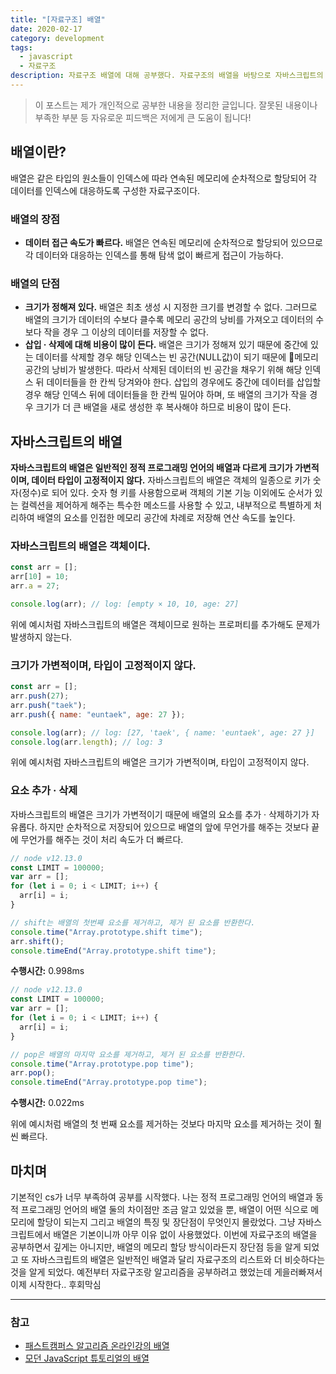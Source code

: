 ```yaml
---
title: "[자료구조] 배열"
date: 2020-02-17
category: development
tags:
  - javascript
  - 자료구조
description: 자료구조 배열에 대해 공부했다. 자료구조의 배열을 바탕으로 자바스크립트의 배열은 어떠한 특징이 있는지에 대해 공부 및 정리한 내용을 공유해본다.
---
```


> 이 포스트는 제가 개인적으로 공부한 내용을 정리한 글입니다. 잘못된 내용이나 부족한 부분 등 자유로운 피드백은 저에게 큰 도움이 됩니다!

## 배열이란?

배열은 같은 타입의 원소들이 인덱스에 따라 연속된 메모리에 순차적으로 할당되어 각 데이터를 인덱스에 대응하도록 구성한 자료구조이다.

### 배열의 장점

- **데이터 접근 속도가 빠르다.** 배열은 연속된 메모리에 순차적으로 할당되어 있으므로 각 데이터와 대응하는 인덱스를 통해 탐색 없이 빠르게 접근이 가능하다.

### 배열의 단점

- **크기가 정해져 있다.** 배열은 최초 생성 시 지정한 크기를 변경할 수 없다. 그러므로 배열의 크기가 데이터의 수보다 클수록 메모리 공간의 낭비를 가져오고 데이터의 수보다 작을 경우 그 이상의 데이터를 저장할 수 없다.
- **삽입 &#183; 삭제에 대해 비용이 많이 든다.** 배열은 크기가 정해져 있기 때문에 중간에 있는 데이터를 삭제할 경우 해당 인덱스는 빈 공간(NULL값)이 되기 때문에 메모리 공간의 낭비가 발생한다. 따라서 삭제된 데이터의 빈 공간을 채우기 위해 해당 인덱스 뒤 데이터들을 한 칸씩 당겨와야 한다. 삽입의 경우에도 중간에 데이터를 삽입할 경우 해당 인덱스 뒤에 데이터들을 한 칸씩 밀어야 하며, 또 배열의 크기가 작을 경우 크기가 더 큰 배열을 새로 생성한 후 복사해야 하므로 비용이 많이 든다.

## 자바스크립트의 배열

**자바스크립트의 배열은 일반적인 정적 프로그래밍 언어의 배열과 다르게 크기가 가변적이며, 데이터 타입이 고정적이지 않다.** 자바스크립트의 배열은 객체의 일종으로 키가 숫자(정수)로 되어 있다. 숫자 형 키를 사용함으로써 객체의 기본 기능 이외에도 순서가 있는 컬렉션을 제어하게 해주는 특수한 메소드를 사용할 수 있고, 내부적으로 특별하게 처리하여 배열의 요소를 인접한 메모리 공간에 차례로 저장해 연산 속도를 높인다.

### 자바스크립트의 배열은 객체이다.

```js
const arr = [];
arr[10] = 10;
arr.a = 27;

console.log(arr); // log: [empty × 10, 10, age: 27]
```

위에 예시처럼 자바스크립트의 배열은 객체이므로 원하는 프로퍼티를 추가해도 문제가 발생하지 않는다.

### 크기가 가변적이며, 타입이 고정적이지 않다.

```js
const arr = [];
arr.push(27);
arr.push("taek");
arr.push({ name: "euntaek", age: 27 });

console.log(arr); // log: [27, 'taek', { name: 'euntaek', age: 27 }]
console.log(arr.length); // log: 3
```

위에 예시처럼 자바스크립트의 배열은 크기가 가변적이며, 타입이 고정적이지 않다.

### 요소 추가 &#183; 삭제

자바스크립트의 배열은 크기가 가변적이기 때문에 배열의 요소를 추가 &#183; 삭제하기가 자유롭다. 하지만 순차적으로 저장되어 있으므로 배열의 앞에 무언가를 해주는 것보다 끝에 무언가를 해주는 것이 처리 속도가 더 빠르다.

```js
// node v12.13.0
const LIMIT = 100000;
var arr = [];
for (let i = 0; i < LIMIT; i++) {
  arr[i] = i;
}

// shift는 배열의 첫번째 요소를 제거하고, 제거 된 요소를 반환한다.
console.time("Array.prototype.shift time");
arr.shift();
console.timeEnd("Array.prototype.shift time");
```

**수행시간:** 0.998ms

```js
// node v12.13.0
const LIMIT = 100000;
var arr = [];
for (let i = 0; i < LIMIT; i++) {
  arr[i] = i;
}

// pop은 배열의 마지막 요소를 제거하고, 제거 된 요소를 반환한다.
console.time("Array.prototype.pop time");
arr.pop();
console.timeEnd("Array.prototype.pop time");
```

**수행시간:** 0.022ms

위에 예시처럼 배열의 첫 번째 요소를 제거하는 것보다 마지막 요소를 제거하는 것이 훨씬 빠르다.

## 마치며

기본적인 cs가 너무 부족하여 공부를 시작했다. 나는 정적 프로그래밍 언어의 배열과 동적 프로그래밍 언어의 배열 둘의 차이점만 조금 알고 있었을 뿐, 배열이 어떤 식으로 메모리에 할당이 되는지 그리고 배열의 특징 및 장단점이 무엇인지 몰랐었다. 그냥 자바스크립트에서 배열은 기본이니까 아무 이유 없이 사용했었다. 이번에 자료구조의 배열을 공부하면서 깊게는 아니지만, 배열의 메모리 할당 방식이라든지 장단점 등을 알게 되었고 또 자바스크립트의 배열은 일반적인 배열과 달리 자료구조의 리스트와 더 비슷하다는 것을 알게 되었다. 예전부터 자료구조랑 알고리즘을 공부하려고 했었는데 게을러빠져서 이제 시작한다.. 후회막심

---

### 참고

- [패스트캠퍼스 알고리즘 온라인강의 배열](https://www.fastcampus.co.kr/dev_online_algo/)
- [모던 JavaScript 튜토리얼의 배열](https://ko.javascript.info/array)
